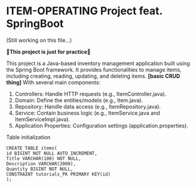 # ITEM-OPERATING Project feat. SpringBoot

(Still working on this file...)

**🤡This project is just for practice🤡**

This project is a Java-based inventory management application built using the Spring Boot framework.
It provides functionalities to manage items, including creating, reading, updating, and deleting items. **[basic CRUD thing]**
With several main components:

1. Controllers: Handle HTTP requests (e.g., ItemController.java).
2. Domain: Define the entities/models (e.g., Item.java).
3. Repository: Handle data access (e.g., ItemRepository.java).
4. Service: Contain business logic (e.g., ItemService.java and ItemServiceImpl.java).
5. Application Properties: Configuration settings (application.properties).


Table initialization
```
CREATE TABLE items(
id BIGINT NOT NULL AUTO_INCREMENT,
Title VARCHAR(100) NOT NULL,
Description VARCHAR(2000),
Quantity BIGINT NOT NULL,
CONSTRAINT tutorials_PK PRIMARY KEY(id)
);
```
